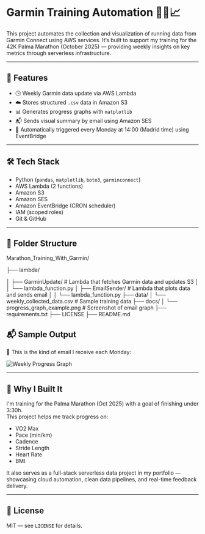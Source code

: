 # Garmin Training Automation 🏃‍♂️📈

This project automates the collection and visualization of running data from Garmin Connect using AWS services. It’s built to support my training for the 42K Palma Marathon (October 2025) — providing weekly insights on key metrics through serverless infrastructure.

---

## 🚀 Features

- 🕒 Weekly Garmin data update via AWS Lambda
- ☁️ Stores structured `.csv` data in Amazon S3
- 📊 Generates progress graphs with `matplotlib`
- 📬 Sends visual summary by email using Amazon SES
- 🔄 Automatically triggered every Monday at 14:00 (Madrid time) using EventBridge

---

## 🛠️ Tech Stack

- Python (`pandas`, `matplotlib`, `boto3`, `garminconnect`)
- AWS Lambda (2 functions)
- Amazon S3
- Amazon SES
- Amazon EventBridge (CRON scheduler)
- IAM (scoped roles)
- Git & GitHub

---

## 📁 Folder Structure
Marathon_Training_With_Garmin/

├── lambda/

│   ├── GarminUpdate/               # Lambda that fetches Garmin data and updates S3
│   │   └── lambda_function.py
│   ├── EmailSender/                # Lambda that plots data and sends email
│   │   └── lambda_function.py
├── data/
│   └── weekly_collected_data.csv   # Sample training data
├── docs/
│   └── progress_graph_example.png  # Screenshot of email graph
├── requirements.txt
├── LICENSE
├── README.md

## 📬 Sample Output

📧 This is the kind of email I receive each Monday:

![Weekly Progress Graph](docs/progress_graph_example.png)

---

## 🎯 Why I Built It

I'm training for the Palma Marathon (Oct 2025) with a goal of finishing under 3:30h.  
This project helps me track progress on:

- VO2 Max
- Pace (min/km)
- Cadence
- Stride Length
- Heart Rate
- BMI

It also serves as a full-stack serverless data project in my portfolio — showcasing cloud automation, clean data pipelines, and real-time feedback delivery.

---

## 📄 License

MIT — see `LICENSE` for details.
